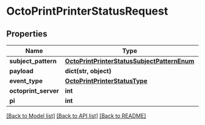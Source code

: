 # OctoPrintPrinterStatusRequest


## Properties
Name | Type | Description | Notes
------------ | ------------- | ------------- | -------------
**subject_pattern** | [**OctoPrintPrinterStatusSubjectPatternEnum**](OctoPrintPrinterStatusSubjectPatternEnum.md) |  | 
**payload** | **dict(str, object)** |  | [optional] 
**event_type** | [**OctoPrintPrinterStatusType**](OctoPrintPrinterStatusType.md) |  | 
**octoprint_server** | **int** |  | 
**pi** | **int** |  | 

[[Back to Model list]](../README.md#documentation-for-models) [[Back to API list]](../README.md#documentation-for-api-endpoints) [[Back to README]](../README.md)


